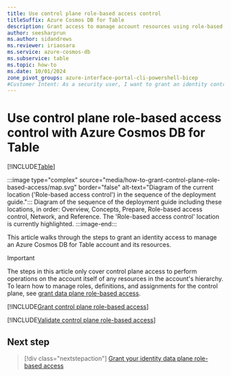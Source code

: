 ```yaml
---
title: Use control plane role-based access control
titleSuffix: Azure Cosmos DB for Table
description: Grant access to manage account resources using role-based access control, Microsoft Entra, and Azure Cosmos DB for Table.
author: seesharprun
ms.author: sidandrews
ms.reviewer: iriaosara
ms.service: azure-cosmos-db
ms.subservice: table
ms.topic: how-to
ms.date: 10/01/2024
zone_pivot_groups: azure-interface-portal-cli-powershell-bicep
#Customer Intent: As a security user, I want to grant an identity control-plane access to Azure Cosmos DB for Table, so that my developer team can use the SDK of their choice with minimal code change.
---
```


# Use control plane role-based access control with Azure Cosmos DB for Table

[!INCLUDE[Table](../../includes/appliesto-table.md)]

:::image type="complex" source="media/how-to-grant-control-plane-role-based-access/map.svg" border="false" alt-text="Diagram of the current location ('Role-based access control') in the sequence of the deployment guide.":::
Diagram of the sequence of the deployment guide including these locations, in order: Overview, Concepts, Prepare, Role-based access control, Network, and Reference. The 'Role-based access control' location is currently highlighted.
:::image-end:::

This article walks through the steps to grant an identity access to manage an Azure Cosmos DB for Table account and its resources.

> [!IMPORTANT]
> The steps in this article only cover control plane access to perform operations on the account itself of any resources in the account's hierarchy. To learn how to manage roles, definitions, and assignments for the control plane, see [grant data plane role-based access](how-to-grant-data-plane-role-based-access.md).

[!INCLUDE[Grant control plane role-based access](../../includes/grant-control-plane-role-based-access.md)]

[!INCLUDE[Validate control plane role-based access](../../includes/validate-control-plane-role-based-access.md)]

## Next step

> [!div class="nextstepaction"]
> [Grant your identity data plane role-based access](how-to-grant-data-plane-role-based-access.md)
